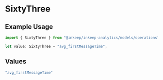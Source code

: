 # SixtyThree

## Example Usage

```typescript
import { SixtyThree } from "@inkeep/inkeep-analytics/models/operations";

let value: SixtyThree = "avg_firstMessageTime";
```

## Values

```typescript
"avg_firstMessageTime"
```